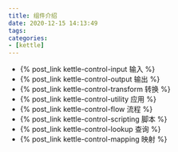 ```yaml
---
title: 组件介绍
date: 2020-12-15 14:13:49
tags:
categories:
- [kettle]
---
```


* {% post_link kettle-control-input 输入 %}
* {% post_link kettle-control-output 输出 %}
* {% post_link kettle-control-transform 转换 %}
* {% post_link kettle-control-utility 应用 %}
* {% post_link kettle-control-flow 流程 %}
* {% post_link kettle-control-scripting 脚本 %}
* {% post_link kettle-control-lookup 查询 %}
* {% post_link kettle-control-mapping 映射 %}
